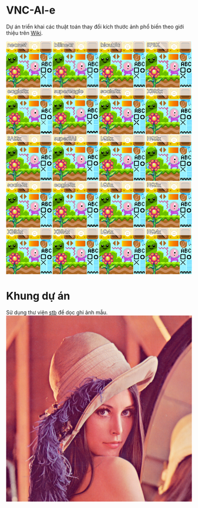 # VNC-Al-e
Dự án triển khai các thuật toán thay đổi kích thước ảnh phổ biến
theo giới thiệu trên [Wiki](https://en.wikipedia.org/wiki/Image_scaling).

![Alt text](doc/Pixel-Art_Scaling_Comparison.png)

# Khung dự án
Sử dụng thư viện [stb](https://github.com/nothings/stb) để dọc ghi ảnh mẫu.
![Alt text](data/Lenna.png)
